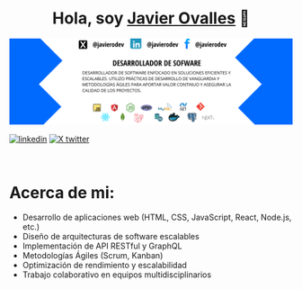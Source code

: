 <div align="center">
<h1 align="center">Hola, soy <a href="https://www.linkedin.com/in/javierodev/">Javier Ovalles</a> 👋</h1>
</div>
<img src="banner github 1.png">

[![linkedin](https://img.shields.io/badge/linkedin-Contactame-blue?style=social&logo=data%3Aimage%2Fjpeg%3Bbase64%2CiVBORw0KGgoAAAANSUhEUgAAADAAAAAwCAYAAABXAvmHAAAACXBIWXMAAAsTAAALEwEAmpwYAAAByElEQVR4nO2ZP0%2FCQBjG22scXI2Tiauy%2Bglc3MC4%2BiX8DA6G9IiDJsYBBhdNHJwcNRGIHY3xjoBCgkTEAUP8A63yt7ymBVQEIq2mvSb3JM%2FUN5fnd%2B97N1wFgYuLi4tpSTJdQTKJI5lqCFNwxDLVRExjkkyW%2FxRexAQ7FhoPt4hJ0P7OuxwedS2FSMAygDk2DIRHRhdkGrUOgInqdnDUs0wqNgAYCI6%2F%2FG8AvkgazgsaaA0dlIIG8%2BG0twCUggbfFb%2FXvAWgNfQ%2BALWuewtA8XoHfJG0CWF0IpZXYS584y0A5JIFDoA7OzFM43yf3b2G7YsSpEpVqDbb8FprmaO4dvoAk5sJtgEW9jLw%2BNaEUbosvsPMTopdgOxLHX5TLK%2BCxCrAuPIf5dgE0Ntgzv%2FS4S2sHucheqcOrdtPPrMJsK4U%2B2omQgk4yVUG6jJPNTYBpreTA%2BssHmQH6sq1FnsA7R%2Ffe57aSo5d63oH7K6FOADmHTDFRwjzQ0z5LYT4NWpRo24Otyx4%2BmkR07JlAON9noHgYFjE9MwygPFzwe3gqGsJX%2FktA3S6QIJuhxcx2bAV%2FrMTIRIw3uedPRNENcbG9s5zcXFxCU7pA5Jwntel%2BS2tAAAAAElFTkSuQmCC&logoSize=amd
)](https://youtube.com/aristidevs?sub_confirmation=1)
[![X twitter](https://img.shields.io/badge/linkedin-Sigueme!-blue?style=social&logo=x&logoColor=black
)](https://www.twitch.tv/aristidevs)

</br>

<h1>Acerca de mi: </h1>

<ul>
  <li>Desarrollo de aplicaciones web (HTML, CSS, JavaScript, React, Node.js, etc.)</li>
  <li>Diseño de arquitecturas de software escalables</li>
  <li>Implementación de API RESTful y GraphQL</li>
  <li>Metodologías Ágiles (Scrum, Kanban)</li>
  <li>Optimización de rendimiento y escalabilidad</li>
  <li>Trabajo colaborativo en equipos multidisciplinarios</li>  
</ul>
<!--
**javier-ovalles-ing/javier-ovalles-ing** is a ✨ _special_ ✨ repository because its `README.md` (this file) appears on your GitHub profile.

Here are some ideas to get you started:



- 🔭 I’m currently working on ...
- 🌱 I’m currently learning ...
- 👯 I’m looking to collaborate on ...
- 🤔 I’m looking for help with ...
- 💬 Ask me about ...
- 📫 How to reach me: ...
- 😄 Pronouns: ...
- ⚡ Fun fact: ...
-->
